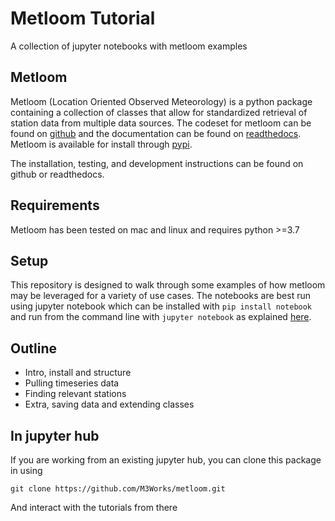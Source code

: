 # Metloom Tutorial
A collection of jupyter notebooks with metloom examples

## Metloom
Metloom (Location Oriented Observed Meteorology)
is a python package containing a collection of classes that
allow for standardized retrieval of station data from multiple
data sources. The codeset for metloom can be found on
[github](https://github.com/M3Works/metloom) and the
documentation can be found on [readthedocs](https://metloom.readthedocs.io).
Metloom is available for install through
[pypi](https://pypi.org/project/metloom/).

The installation, testing, and development instructions can be
found on github or readthedocs.

## Requirements
Metloom has been tested on mac and linux and requires python >=3.7

## Setup
This repository is designed to walk through some examples of
how metloom may be leveraged for a variety of use cases. The
notebooks are best run using jupyter notebook which can be installed
with `pip install notebook` and run from the command line with
`jupyter notebook` as explained [here](https://jupyter.org/install).

## Outline
 * Intro, install and structure
 * Pulling timeseries data
 * Finding relevant stations
 * Extra, saving data and extending classes

## In jupyter hub
If you are working from an existing jupyter hub, you can
clone this package in using

```git clone https://github.com/M3Works/metloom.git```

And interact with the tutorials from there
